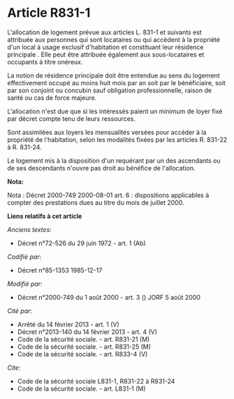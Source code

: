 # Article R831-1

L'allocation de logement prévue aux articles L. 831-1 et suivants est attribuée aux personnes qui sont locataires ou qui
accèdent à la propriété d'un local à usage exclusif d'habitation et constituant leur résidence principale   . Elle peut être
attribuée également aux sous-locataires et occupants à titre onéreux. 

La notion de résidence principale doit être entendue au sens du logement effectivement occupé au moins huit mois par an soit
par le bénéficiaire, soit par son conjoint ou concubin sauf obligation professionnelle, raison de santé ou cas de force
majeure. 

L'allocation n'est due que si les intéressés paient un minimum de loyer fixé par décret compte tenu de leurs ressources. 

Sont assimilées aux loyers les mensualités versées pour accéder à la propriété de l'habitation, selon les modalités fixées
par les articles R. 831-22 à R. 831-24. 

Le logement mis à la disposition d'un requérant par un des ascendants ou de ses descendants n'ouvre pas droit au bénéfice de
l'allocation.

**Nota:**

Nota : Décret 2000-749 2000-08-01 art. 6 : dispositions applicables à compter des prestations dues au titre du mois de
juillet 2000.

**Liens relatifs à cet article**

_Anciens textes_:

  - Décret n°72-526 du 29 juin 1972 - art. 1 (Ab)

_Codifié par_:

  - Décret n°85-1353 1985-12-17

_Modifié par_:

  - Décret n°2000-749 du 1 août 2000 - art. 3 () JORF 5 août 2000

_Cité par_:

  - Arrêté du 14 février 2013 - art. 1 (V)
  - Décret n°2013-140 du 14 février 2013 - art. 4 (V)
  - Code de la sécurité sociale. - art. R831-21 (M)
  - Code de la sécurité sociale. - art. R831-25 (M)
  - Code de la sécurité sociale. - art. R833-4 (V)

_Cite_:

  - Code de la sécurité sociale L831-1, R831-22 à R831-24
  - Code de la sécurité sociale. - art. L831-1 (M)
